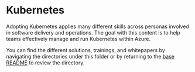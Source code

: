 # Kubernetes

Adopting Kubernetes applies many different skills across personas involved in software delivery and operations. The goal with this content is to help teams effectively manage and run Kubernetes within Azure.

You can find the different solutions, trainings, and whitepapers by navigating the directories under this folder or by returning to the [base README](../../README.md) to review the directory.